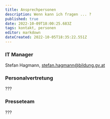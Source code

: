 ```yaml
---
title: Ansprechpersonen
description: Wenn kann ich fragen ... ?
published: true
date: 2022-10-09T18:00:25.683Z
tags: kontakt, personen
editor: markdown
dateCreated: 2022-10-05T18:35:22.551Z
---
```


### IT Manager

Stefan Hagmann, stefan.hagmann@bildung.gv.at

### Personalvertretung

???

### Presseteam

???